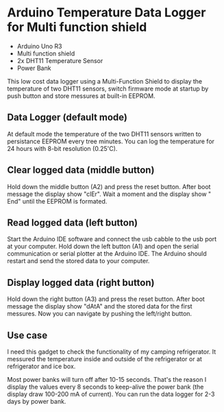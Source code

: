 # Arduino Temperature Data Logger for Multi function shield

* Arduino Uno R3
* Multi function shield
* 2x DHT11 Temperature Sensor
* Power Bank

This low cost data logger using a Multi-Function Shield to display the temperature of two DHT11 sensors, switch firmware mode at startup by push button and store messures at built-in EEPROM.

## Data Logger (default mode)

At default mode the temperature of the two DHT11 sensors written to persistance EEPROM every tree minutes. You can log the temperature for 24 hours with 8-bit resolution (0.25'C).

## Clear logged data (middle button)

Hold down the middle button (A2) and press the reset button. After boot message the display show "clEr". Wait a moment and the display show " End" until the EEPROM is formated.

## Read logged data (left button)

Start the Arduino IDE software and connect the usb cabble to the usb port at your computer. Hold down the left button (A1) and open the serial communication or serial plotter at the Arduino IDE. The Arduino should restart and send the stored data to your computer.

## Display logged data (right button)

Hold down the right button (A3) and press the reset button. After boot message the display show "dAtA" and the stored data for the first messures. Now you can navigate by pushing the left/right button.

## Use case

I need this gadget to check the functionality of my camping refrigerator. It messured the temperature inside and outside of the refrigerator or at refrigerator and ice box.

Most power banks will turn off after 10-15 seconds. That's the reason I display the values every 8 seconds to keep-alive the power bank (the display draw 100-200 mA of current). You can run the data logger for 2-3 days by power bank.
